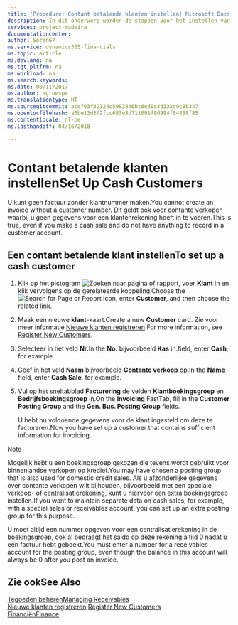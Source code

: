 ```yaml
---
title: 'Procedure: Contant betalende klanten instellen| Microsoft Docs'
description: In dit onderwerp worden de stappen voor het instellen van klanten die contant betalen beschreven.
services: project-madeira
documentationcenter: 
author: SorenGP
ms.service: dynamics365-financials
ms.topic: article
ms.devlang: na
ms.tgt_pltfrm: na
ms.workload: na
ms.search.keywords: 
ms.date: 08/11/2017
ms.author: sgroespe
ms.translationtype: HT
ms.sourcegitcommit: acef03f32124c5983846bc6ed0c4d332c9c8b347
ms.openlocfilehash: a6be13d3f2fcc683e8d711691f9d994f64458f85
ms.contentlocale: nl-be
ms.lasthandoff: 04/16/2018

---
```

# <a name="set-up-cash-customers"></a><span data-ttu-id="44b9b-103">Contant betalende klanten instellen</span><span class="sxs-lookup"><span data-stu-id="44b9b-103">Set Up Cash Customers</span></span>
<span data-ttu-id="44b9b-104">U kunt geen factuur zonder klantnummer maken.</span><span class="sxs-lookup"><span data-stu-id="44b9b-104">You cannot create an invoice without a customer number.</span></span> <span data-ttu-id="44b9b-105">Dit geldt ook voor contante verkopen waarbij u geen gegevens voor een klantenrekening hoeft in te voeren.</span><span class="sxs-lookup"><span data-stu-id="44b9b-105">This is true, even if you make a cash sale and do not have anything to record in a customer account.</span></span>  

## <a name="to-set-up-a-cash-customer"></a><span data-ttu-id="44b9b-106">Een contant betalende klant instellen</span><span class="sxs-lookup"><span data-stu-id="44b9b-106">To set up a cash customer</span></span>  
1. <span data-ttu-id="44b9b-107">Klik op het pictogram ![Zoeken naar pagina of rapport](media/ui-search/search_small.png "Pictogram Zoeken naar pagina of rapport"), voer **Klant** in en klik vervolgens op de gerelateerde koppeling.</span><span class="sxs-lookup"><span data-stu-id="44b9b-107">Choose the ![Search for Page or Report](media/ui-search/search_small.png "Search for Page or Report icon") icon, enter **Customer**, and then choose the related link.</span></span>  
2. <span data-ttu-id="44b9b-108">Maak een nieuwe **klant**-kaart.</span><span class="sxs-lookup"><span data-stu-id="44b9b-108">Create a new **Customer** card.</span></span> <span data-ttu-id="44b9b-109">Zie voor meer informatie [Nieuwe klanten registreren](sales-how-register-new-customers.md).</span><span class="sxs-lookup"><span data-stu-id="44b9b-109">For more information, see [Register New Customers](sales-how-register-new-customers.md).</span></span>
3. <span data-ttu-id="44b9b-110">Selecteer in het veld **Nr.**</span><span class="sxs-lookup"><span data-stu-id="44b9b-110">In the **No.**</span></span> <span data-ttu-id="44b9b-111">bijvoorbeeld **Kas** in.</span><span class="sxs-lookup"><span data-stu-id="44b9b-111">field, enter **Cash**, for example.</span></span>  
4. <span data-ttu-id="44b9b-112">Geef in het veld **Naam** bijvoorbeeld **Contante verkoop** op.</span><span class="sxs-lookup"><span data-stu-id="44b9b-112">In the **Name** field, enter **Cash Sale**, for example.</span></span>  
5. <span data-ttu-id="44b9b-113">Vul op het sneltabblad **Facturering** de velden **Klantboekingsgroep** en **Bedrijfsboekingsgroep** in.</span><span class="sxs-lookup"><span data-stu-id="44b9b-113">On the **Invoicing** FastTab, fill in the **Customer Posting Group** and the **Gen. Bus. Posting Group** fields.</span></span>  

   <span data-ttu-id="44b9b-114">U hebt nu voldoende gegevens voor de klant ingesteld om deze te factureren.</span><span class="sxs-lookup"><span data-stu-id="44b9b-114">Now you have set up a customer that contains sufficient information for invoicing.</span></span>  

> [!NOTE]  
>  <span data-ttu-id="44b9b-115">Mogelijk hebt u een boekingsgroep gekozen die tevens wordt gebruikt voor binnenlandse verkopen op krediet.</span><span class="sxs-lookup"><span data-stu-id="44b9b-115">You may have chosen a posting group that is also used for domestic credit sales.</span></span> <span data-ttu-id="44b9b-116">Als u afzonderlijke gegevens over contante verkopen wilt bijhouden, bijvoorbeeld met een speciale verkoop- of centralisatierekening, kunt u hiervoor een extra boekingsgroep instellen.</span><span class="sxs-lookup"><span data-stu-id="44b9b-116">If you want to maintain separate data on cash sales, for example, with a special sales or receivables account, you can set up an extra posting group for this purpose.</span></span>  
>   
>  <span data-ttu-id="44b9b-117">U moet altijd een nummer opgeven voor een centralisatierekening in de boekingsgroep, ook al bedraagt het saldo op deze rekening altijd 0 nadat u een factuur hebt geboekt.</span><span class="sxs-lookup"><span data-stu-id="44b9b-117">You must enter a number for a receivables account for the posting group, even though the balance in this account will always be 0 after you post an invoice.</span></span>  

## <a name="see-also"></a><span data-ttu-id="44b9b-118">Zie ook</span><span class="sxs-lookup"><span data-stu-id="44b9b-118">See Also</span></span>
[<span data-ttu-id="44b9b-119">Tegoeden beheren</span><span class="sxs-lookup"><span data-stu-id="44b9b-119">Managing Receivables</span></span>](receivables-manage-receivables.md)  
<span data-ttu-id="44b9b-120">[Nieuwe klanten registreren](sales-how-register-new-customers.md)  </span><span class="sxs-lookup"><span data-stu-id="44b9b-120">[Register New Customers](sales-how-register-new-customers.md)  </span></span>  
[<span data-ttu-id="44b9b-121">Financiën</span><span class="sxs-lookup"><span data-stu-id="44b9b-121">Finance</span></span>](finance.md)  



